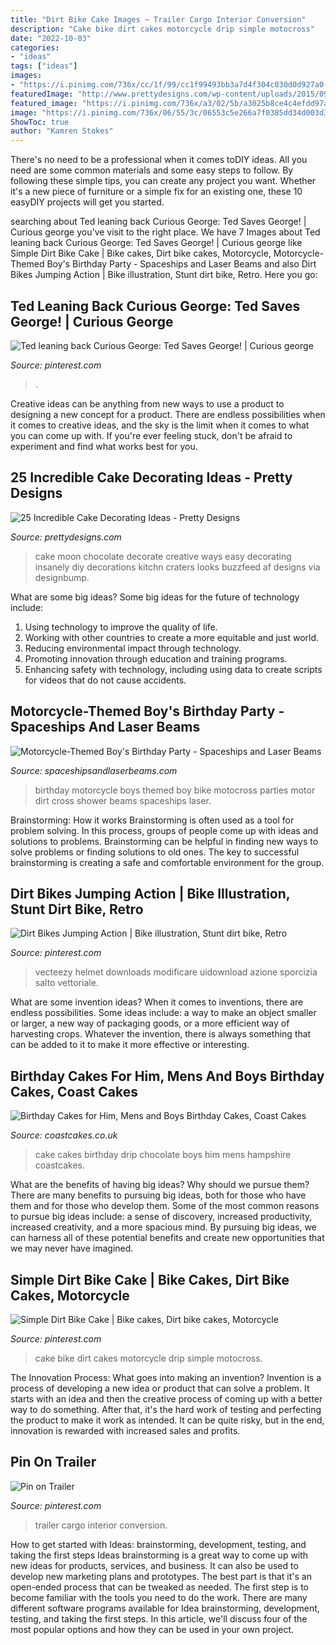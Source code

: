 ```yaml
---
title: "Dirt Bike Cake Images ~ Trailer Cargo Interior Conversion"
description: "Cake bike dirt cakes motorcycle drip simple motocross"
date: "2022-10-03"
categories:
- "ideas"
tags: ["ideas"]
images:
- "https://i.pinimg.com/736x/cc/1f/99/cc1f99493bb3a7d4f304c030d0d927a0.jpg"
featuredImage: "http://www.prettydesigns.com/wp-content/uploads/2015/09/Moon-cake.jpg"
featured_image: "https://i.pinimg.com/736x/a3/02/5b/a3025b8ce4c4efdd97a9696c41e7bea6--interior-trailer-cargo-trailer-conversion.jpg"
image: "https://i.pinimg.com/736x/06/55/3c/06553c5e266a7f0385dd34d003d3c303.jpg"
ShowToc: true
author: "Kamren Stokes"
---
```



There's no need to be a professional when it comes toDIY ideas. All you need are some common materials and some easy steps to follow. By following these simple tips, you can create any project you want. Whether it's a new piece of furniture or a simple fix for an existing one, these 10 easyDIY projects will get you started.

	

		
searching about Ted leaning back Curious George: Ted Saves George! | Curious george you've visit to the right place. We have 7 Images about Ted leaning back Curious George: Ted Saves George! | Curious george like Simple Dirt Bike Cake | Bike cakes, Dirt bike cakes, Motorcycle, Motorcycle-Themed Boy&#039;s Birthday Party - Spaceships and Laser Beams and also Dirt Bikes Jumping Action | Bike illustration, Stunt dirt bike, Retro. Here you go:
		
    
## Ted Leaning Back Curious George: Ted Saves George! | Curious George

<img loading=lazy src="https://i.pinimg.com/736x/cc/1f/99/cc1f99493bb3a7d4f304c030d0d927a0.jpg" onerror="this.onerror=null;this.src='https://tse2.mm.bing.net/th?id=OIP.bJUMHasLCpzABxGPoNHEiQHaEK&amp;pid=15.1';" alt="Ted leaning back Curious George: Ted Saves George! | Curious george">

_Source: pinterest.com_

>. 

	

Creative ideas can be anything from new ways to use a product to designing a new concept for a product. There are endless possibilities when it comes to creative ideas, and the sky is the limit when it comes to what you can come up with. If you're ever feeling stuck, don't be afraid to experiment and find what works best for you.

    
## 25 Incredible Cake Decorating Ideas - Pretty Designs

<img loading=lazy src="http://www.prettydesigns.com/wp-content/uploads/2015/09/Moon-cake.jpg" onerror="this.onerror=null;this.src='https://tse1.mm.bing.net/th?id=OIP.XoSrjO3UmgBhbCO0-RYuNwHaKY&amp;pid=15.1';" alt="25 Incredible Cake Decorating Ideas - Pretty Designs">

_Source: prettydesigns.com_

>cake moon chocolate decorate creative ways easy decorating insanely diy decorations kitchn craters looks buzzfeed af designs via designbump. 

	

What are some big ideas?
Some big ideas for the future of technology include: 
1. Using technology to improve the quality of life. 
2. Working with other countries to create a more equitable and just world. 
3. Reducing environmental impact through technology. 
4. Promoting innovation through education and training programs. 
5. Enhancing safety with technology, including using data to create scripts for videos that do not cause accidents.

    
## Motorcycle-Themed Boy&#039;s Birthday Party - Spaceships And Laser Beams

<img loading=lazy src="https://spaceshipsandlaserbeams.com/wp-content/uploads/2015/09/motorcycle-birthday-party-ideas-boys.jpg-2.jpg" onerror="this.onerror=null;this.src='https://tse2.mm.bing.net/th?id=OIP.WhYAXEV4D3hCwK6eCzdW2AHaLH&amp;pid=15.1';" alt="Motorcycle-Themed Boy&#039;s Birthday Party - Spaceships and Laser Beams">

_Source: spaceshipsandlaserbeams.com_

>birthday motorcycle boys themed boy bike motocross parties motor dirt cross shower beams spaceships laser. 

	

Brainstorming: How it works
Brainstorming is often used as a tool for problem solving. In this process, groups of people come up with ideas and solutions to problems. Brainstorming can be helpful in finding new ways to solve problems or finding solutions to old ones. The key to successful brainstorming is creating a safe and comfortable environment for the group.

    
## Dirt Bikes Jumping Action | Bike Illustration, Stunt Dirt Bike, Retro

<img loading=lazy src="https://i.pinimg.com/736x/95/84/05/958405dd5aa1782037080fbdf82bcc1e.jpg" onerror="this.onerror=null;this.src='https://tse2.mm.bing.net/th?id=OIP.qsgK8hWq4uOXCgAs-yHLgwHaFL&amp;pid=15.1';" alt="Dirt Bikes Jumping Action | Bike illustration, Stunt dirt bike, Retro">

_Source: pinterest.com_

>vecteezy helmet downloads modificare uidownload azione sporcizia salto vettoriale. 

	

What are some invention ideas?
When it comes to inventions, there are endless possibilities. Some ideas include: a way to make an object smaller or larger, a new way of packaging goods, or a more efficient way of harvesting crops. Whatever the invention, there is always something that can be added to it to make it more effective or interesting.

    
## Birthday Cakes For Him, Mens And Boys Birthday Cakes, Coast Cakes

<img loading=lazy src="https://coastcakes.co.uk/wp-content/uploads/2013/11/033s.jpg" onerror="this.onerror=null;this.src='https://tse4.mm.bing.net/th?id=OIP.7RTNCfwTFxDJbU5OfaQE3gHaL_&amp;pid=15.1';" alt="Birthday Cakes for Him, Mens and Boys Birthday Cakes, Coast Cakes">

_Source: coastcakes.co.uk_

>cake cakes birthday drip chocolate boys him mens hampshire coastcakes. 

	

What are the benefits of having big ideas? Why should we pursue them?
There are many benefits to pursuing big ideas, both for those who have them and for those who develop them. Some of the most common reasons to pursue big ideas include: a sense of discovery, increased productivity, increased creativity, and a more spacious mind. By pursuing big ideas, we can harness all of these potential benefits and create new opportunities that we may never have imagined.

    
## Simple Dirt Bike Cake | Bike Cakes, Dirt Bike Cakes, Motorcycle

<img loading=lazy src="https://i.pinimg.com/736x/06/55/3c/06553c5e266a7f0385dd34d003d3c303.jpg" onerror="this.onerror=null;this.src='https://tse3.mm.bing.net/th?id=OIP.uOL1lYyBMXyJWUCECZKDNgHaLH&amp;pid=15.1';" alt="Simple Dirt Bike Cake | Bike cakes, Dirt bike cakes, Motorcycle">

_Source: pinterest.com_

>cake bike dirt cakes motorcycle drip simple motocross. 

	

The Innovation Process: What goes into making an invention?
Invention is a process of developing a new idea or product that can solve a problem. It starts with an idea and then the creative process of coming up with a better way to do something. After that, it's the hard work of testing and perfecting the product to make it work as intended. It can be quite risky, but in the end, innovation is rewarded with increased sales and profits.

    
## Pin On Trailer

<img loading=lazy src="https://i.pinimg.com/736x/a3/02/5b/a3025b8ce4c4efdd97a9696c41e7bea6--interior-trailer-cargo-trailer-conversion.jpg" onerror="this.onerror=null;this.src='https://tse3.mm.bing.net/th?id=OIP.AIUTZMvNVgD0nXU1_3180gHaFj&amp;pid=15.1';" alt="Pin on Trailer">

_Source: pinterest.com_

>trailer cargo interior conversion. 

	

How to get started with Ideas: brainstorming, development, testing, and taking the first steps
Ideas brainstorming is a great way to come up with new ideas for products, services, and business. It can also be used to develop new marketing plans and prototypes. The best part is that it's an open-ended process that can be tweaked as needed. The first step is to become familiar with the tools you need to do the work. There are many different software programs available for Idea brainstorming, development, testing, and taking the first steps. In this article, we'll discuss four of the most popular options and how they can be used in your own project.

